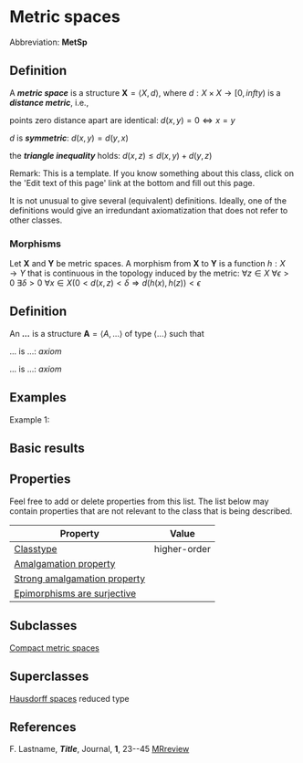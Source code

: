 # Metric spaces

Abbreviation: **MetSp**

## Definition
A ***metric space*** is a structure $\mathbf{X}=\langle X,d\rangle$, where $d:X\times X\to [0,infty)$ is a ***distance metric***, i.e.,

points zero distance apart are identical: $d(x,y)=0\iff x=y$

$d$ is ***symmetric***:  $d(x,y)=d(y,x)$

the ***triangle inequality*** holds: $d(x,z)\le d(x,y)+d(y,z)$

Remark: This is a template.
If you know something about this class, click on the 'Edit text of this page' link at the bottom and fill out this page.

It is not unusual to give several (equivalent) definitions. Ideally, one of the definitions would give an irredundant axiomatization that does not refer to other classes.

### Morphisms
Let $\mathbf{X}$ and $\mathbf{Y}$ be metric spaces. A morphism from $\mathbf{X}$ to $\mathbf{Y}$ is a function $h:X\rightarrow Y$ that is continuous in
the topology induced by the metric: $\forall z\in X\ \forall\epsilon>0\ \exists\delta>0\ \forall x\in X(0<d(x,z)<\delta\Longrightarrow d(h(x),h(z))<\epsilon$

## Definition
An ***...*** is a structure $\mathbf{A}=\langle A,...\rangle$ of type $\langle
...\rangle$ such that

$...$ is ...:  $axiom$
  
$...$ is ...:  $axiom$

## Examples
Example 1: 

## Basic results


## Properties
Feel free to add or delete properties from this list. The list below may contain properties that are not relevant to the class that is being described.



|Property|Value|
|---|---|
|[Classtype](classtype.md)                        |higher-order  |
|[Amalgamation property](amalgamation_property.md)            | |
|[Strong amalgamation property](strong_amalgamation_property.md)     | |
|[Epimorphisms are surjective](epimorphisms_are_surjective.md)      | |

## Subclasses
  [Compact metric spaces](compact_metric_spaces.md)


## Superclasses
  [Hausdorff spaces](hausdorff_spaces.md) reduced type


## References


F. Lastname, ***Title***, Journal, **1**, 23--45 [MRreview](mrreviews.md) 



